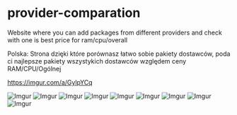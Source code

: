 # provider-comparation
Website where you can add packages from different providers and check with one is best price for ram/cpu/overall

Polska:
Strona dzięki które porównasz łatwo sobie pakiety dostawców, poda ci najlepsze pakiety wszystykich dostawców względem ceny RAM/CPU/Ogólnej

https://imgur.com/a/GylpYCq

![Imgur](https://imgur.com/N71KmbZ.png)
![Imgur](https://imgur.com/UJWbfSt.png)
![Imgur](https://imgur.com/Q9Y8pl2.png)
![Imgur](https://imgur.com/TMFx95B.png)
![Imgur](https://imgur.com/d1A5fhK.png)
![Imgur](https://imgur.com/O0ZgvYC.png)
![Imgur](https://imgur.com/2LqujT6.png)
![Imgur](https://imgur.com/F4VQYVC.png)
![Imgur](https://imgur.com/l3WNnok.png)
